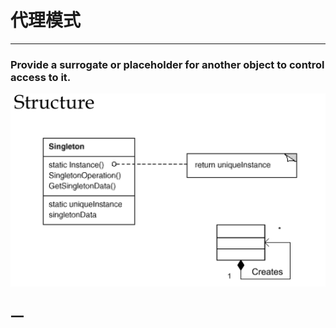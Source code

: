 # 代理模式
---
### Provide a surrogate or placeholder for another object to control access to it.
![Proxy](../../picture/designpattern/singleton.png)
## 一  
